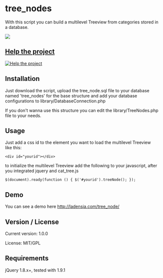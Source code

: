 tree_nodes
==========

With this script you can build a multilevel Treeview from categories stored in a database.

![](http://ladensia.com/tree_node/images/tree_node.png)

## [Help the project](http://pledgie.com/campaigns/20120)

[![Help the project](http://www.pledgie.com/campaigns/20120.png?skin_name=chrome)](http://pledgie.com/campaigns/20120)

Installation
------------

Just download the script, upload the tree_node.sql file to your database named 'tree_nodes' for the base structure and add your database configurations to library/DatabaseConnection.php

If you don't wanna use this structure you can edit the library/TreeNodes.php file to your needs.

Usage
-----

Just add a css id to the element you want to load the multilevel Treeview like this:

`<div id="yourid"></div>`

to initialize the multilevel Treeview add the following to your javascript, after you integrated jquery and cat_tree.js

`$(document).ready(function () {
      $('#yourid').treeNode();
});`

Demo
----

You can see a demo here http://ladensia.com/tree_node/

Version / License 
-----------------

Current version: 1.0.0

License: MIT/GPL

Requirements
------------

jQuery 1.8.x+, tested with 1.9.1
